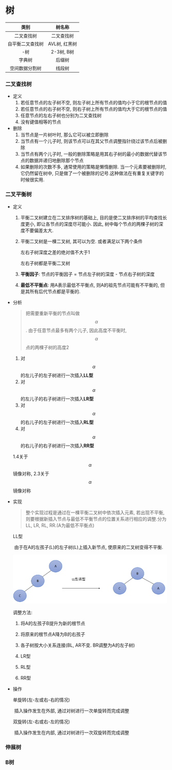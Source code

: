 # 树

|    类别    |    树名称    |
| :------: | :-------: |
|  二叉查找树   |   二叉查找树   |
| 自平衡二叉查找树 | AVL树, 红黑树 |
|    -树    | 2-3树, B树  |
|   字典树    |    后缀树    |
| 空间数据分割树  |    线段树    |



### 二叉查找树

* 定义
  1. 若任意节点的左子树不空, 则左子树上所有节点的值均小于它的根节点的值
  2. 若任意节点的右子树不空, 则右子树上所有节点的值均大于它的根节点的值
  3. 任意节点的左右子树也分别为二叉查找树
  4. 没有键值相等的节点
* 删除
  1. 当节点是一片树叶时, 那么它可以被立即删除
  2. 当节点有一个儿子时, 则该节点可以在其父节点调整指针绕过该节点后被删除
  3. 当节点有两个儿子时, 一般的删除策略是用其右子树的最小的数据代替该节点的数据并递归地删除那个节点
  4. 如果删除的次数不多, 通常使用的策略是懒惰删除. 当一个元素要被删除时, 它仍然留在树中, 只是做了一个被删除的记号.这种做法在有重复关键字的时候很实用.

### 二叉平衡树

* 定义

  1. 平衡二叉树建立在二叉排序树的基础上, 目的是使二叉排序树的平均查找长度更小, 即让各节点的深度尽可能小. 因此, 树中每个节点的两棵子树的深度不要偏差太大.

  2. 平衡二叉树是一棵二叉树, 其可以为空. 或者满足以下两个条件

     左右子树深度之差的绝对值不大于1

     左右子树都是平衡二叉树

  3. **平衡因子**: 节点的平衡因子 = 节点左子树的深度 - 节点右子树的深度

  4. **最低不平衡点**: 用A表示最低不平衡点, 则A的祖先节点可能有不平衡的, 但是其所有后代节点都是平衡的.

* 分析

  > 把需要重新平衡的节点叫做$$\alpha$$. 由于任意节点最多有两个儿子, 因此高度不平衡时, $$\alpha$$点的两棵子树的高度2

  1. 对$$\alpha$$的左儿子的左子树进行一次插入**LL型**
  2. 对$$\alpha$$的左儿子的右子树进行一次插入**LR型**
  3. 对$$\alpha$$的右儿子的左子树进行一次插入**RL型**
  4. 对$$\alpha$$的右儿子的右子树进行一次插入**RR型**

  1.4关于$$\alpha$$镜像对称, 2.3关于$$\alpha$$镜像对称

* 实现

  > 整个实现过程是通过在一棵平衡二叉树中依次插入元素, 若出现不平衡, 则要根据新插入节点与最低不平衡节点的位置关系进行相应的调整.分为LL, LR, RL, RR.(A为最低不平衡点)

  LL型

  ​	由于在A的左孩子(L)的左子树(L)上插入新节点, 使原来的二叉树变得不平衡.

   ![](./avl_1.jpg)

  调整方法: 

  1. 将A的左孩子B提升为新的根节点
  2. 将原来的根节点A降为B的右孩子
  3. 各子树按大小关系连接(BL, AR不变. BR调整为A的左子树)


  1. LR型
  2. RL型
  3. RR型

* 操作

  单旋转(左-左或右-右的情况)

  ​	插入操作发生在外部, 通过对树进行一次单旋转而完成调整

  双旋转(左-右或右-左的情况)

  ​	插入操作发生在内部, 通过对树进行一次双旋转而完成调整



### 伸展树



### B树